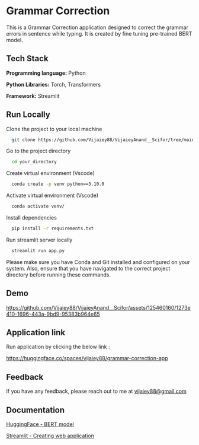 # Grammar Correction

This is a Grammar Correction application designed to correct the grammar errors in sentence while typing. It is created by fine tuning pre-trained BERT model.


## Tech Stack

**Programming language:** Python

**Python Libraries:** Torch, Transformers

**Framework:** Streamlit



## Run Locally

Clone the project to your local machine

```bash
  git clone https://github.com/Vijaiey88/VijaieyAnand__Scifor/tree/main/Final Project/Grammar correction App
```

Go to the project directory

```bash
  cd your_directory
```

Create virtual environment (Vscode)

```bash
  conda create -p venv python==3.10.0
```

Activate virtual environment (Vscode)

```bash
  conda activate venv/ 
```

Install dependencies

```bash
  pip install -r requirements.txt
```

Run streamlit server locally

```bash
  streamlit run app.py
```

Please make sure you have Conda and Git installed and configured on your system. Also, ensure that you have navigated to the correct project directory before running these commands.

## Demo

https://github.com/Vijaiey88/VijaieyAnand__Scifor/assets/125460160/1273e410-1696-443a-9bd9-95383b964e65


## Application link

Run application by clicking the below link :

https://huggingface.co/spaces/vijaiey88/grammar-correction-app

## Feedback

If you have any feedback, please reach out to me at vijaiey88@gmail.com


## Documentation

[HuggingFace - BERT model](https://huggingface.co/google-bert/bert-base-uncased)

[Streamlit - Creating web application](https://docs.streamlit.io/)
